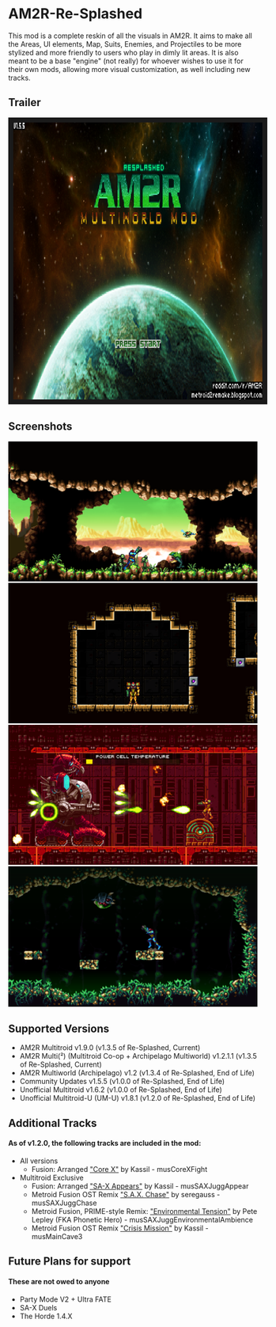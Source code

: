 # AM2R-Re-Splashed

This mod is a complete reskin of all the visuals in AM2R.  It aims to make all the Areas, UI elements, Map, Suits, Enemies, and Projectiles to be more stylized and more friendly to users who play in dimly lit areas.
It is also meant to be a base "engine" (not really) for whoever wishes to use it for their own mods, allowing more visual customization, as well including new tracks.
## Trailer

<a href="https://www.youtube.com/watch?feature=player_embedded&v=yt7R7GmBTg0" target="_blank"><img src="https://github.com/AbyssalCreature/AM2R-Re-Splashed/blob/readme-updates/assets/Screenshot%202024-02-19%20223411.png" alt="AM2R Re-Splashed Trailer" width="1080" height="560" border="10" /></a>

## Screenshots

![First hall](https://github.com/AbyssalCreature/AM2R-Re-Splashed/blob/readme-updates/assets/Screenshot%202024-02-19%20221422.png)
![Varia](https://github.com/AbyssalCreature/AM2R-Re-Splashed/blob/readme-updates/assets/Screenshot%202024-02-19%20214927.png)
![Tank](https://github.com/AbyssalCreature/AM2R-Re-Splashed/blob/readme-updates/assets/Screenshot%202024-02-19%20221217.png)
![Alpha](https://github.com/AbyssalCreature/AM2R-Re-Splashed/blob/readme-updates/assets/Screenshot%202024-02-19%20222053.png)


## Supported Versions

- AM2R Multitroid v1.9.0 (v1.3.5 of Re-Splashed, Current)
- AM2R Multi(²) (Multitroid Co-op + Archipelago Multiworld) v1.2.1.1 (v1.3.5 of Re-Splashed, Current)
- AM2R Multiworld (Archipelago) v1.2 (v1.3.4 of Re-Splashed, End of Life)
- Community Updates v1.5.5 (v1.0.0 of Re-Splashed, End of Life)
- Unofficial Multitroid v1.6.2 (v1.0.0 of Re-Splashed, End of Life)
- Unofficial Multitroid-U (UM-U) v1.8.1 (v1.2.0 of Re-Splashed, End of Life)

## Additional Tracks
#### As of v1.2.0, the following tracks are included in the mod:
- All versions
  - Fusion: Arranged ["Core X"](https://music.youtube.com/watch?v=0rHGsLritt4&si=1PGSfll0BzS5B9sM) by Kassil - musCoreXFight
- Multitroid Exclusive
  - Fusion: Arranged ["SA-X Appears"](https://music.youtube.com/watch?v=QrRmqwViIv4&si=y7YoUiS2rkaAGbh_) by Kassil  - musSAXJuggAppear
  - Metroid Fusion OST Remix ["S.A.X. Chase"](https://music.youtube.com/watch?v=jyGMd9RID8Q&si=fqHoIuNmp_jjD6kC) by seregauss  - musSAXJuggChase
  - Metroid Fusion, PRIME-style Remix: ["Environmental Tension"](https://music.youtube.com/watch?v=bKXKKQhwJZU&si=a9RH6QzGWmTtBPLV) by Pete Lepley (FKA Phonetic Hero) - musSAXJuggEnvironmentalAmbience
  - Metroid Fusion OST Remix ["Crisis Mission"](https://music.youtube.com/watch?v=t3-S57VXif8&si=7eWW6y8QyYT379z2) by Kassil - musMainCave3

## Future Plans for support
#### These are not owed to anyone 
- Party Mode V2 + Ultra FATE
- SA-X Duels
- The Horde 1.4.X
